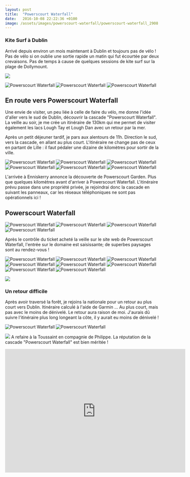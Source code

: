 ```yaml
---
layout: post
title:  "Powerscourt Waterfall"
date:   2016-10-08 22:22:36 +0100
image: /assets/images/powerscourt-waterfall/powerscourt-waterfall_2908.jpg
---
```

### Kite Surf à Dublin
Arrivé depuis environ un mois maintenant à Dublin et toujours pas de vélo !
Pas de vélo si on oublie une sortie rapide un matin qui fut écourtée par deux crevaisons. Pas de temps à cause de quelques sessions de kite surf sur la plage de Dollymount.

![](/assets/images/powerscourt-waterfall/2910.jpg)


<div class="gallery-box">
  <div class="gallery">
<img src="/assets/images/powerscourt-waterfall/powerscourt-waterfall_2907.jpg" title="" alt="Powerscourt Waterfall" >
<img src="/assets/images/powerscourt-waterfall/powerscourt-waterfall_2908.jpg" title="" alt="Powerscourt Waterfall" >
<img src="/assets/images/powerscourt-waterfall/powerscourt-waterfall_2909.jpg" title="" alt="Powerscourt Waterfall" >
</div>
</div>

## En route vers Powerscourt Waterfall
Une envie de visiter, un peu liée à celle de faire du vélo, me donne l'idée d'aller vers le sud de Dublin, découvrir la cascade "Powerscourt Waterfall".
La veille au soir, je me crée un itinéraire de 130km qui me permet de visiter également les lacs Lough Tay et Lough Dan avec un retour par la mer.

Après un petit déjeuner tardif, je pars aux alentours de 11h. Direction le sud, vers la cascade, en allant au plus court.
L'itinéraire ne change pas de ceux en partant de Lille : il faut pédaler une dizaine de kilomètres pour sortir de la ville.

<div class="gallery-box">
  <div class="gallery">
<img src="/assets/images/powerscourt-waterfall/powerscourt-waterfall_2870.jpg" title="" alt="Powerscourt Waterfall" >
<img src="/assets/images/powerscourt-waterfall/powerscourt-waterfall_2871.jpg" title="" alt="Powerscourt Waterfall" >
<img src="/assets/images/powerscourt-waterfall/powerscourt-waterfall_2877.jpg" title="" alt="Powerscourt Waterfall" >
<img src="/assets/images/powerscourt-waterfall/powerscourt-waterfall_2878.jpg" title="" alt="Powerscourt Waterfall" >
<img src="/assets/images/powerscourt-waterfall/powerscourt-waterfall_2880.jpg" title="" alt="Powerscourt Waterfall" >
<img src="/assets/images/powerscourt-waterfall/powerscourt-waterfall_2881.jpg" title="" alt="Powerscourt Waterfall" >
</div>
</div>

L'arrivée à Enniskerry annonce la découverte de Powerscourt Garden. Plus que quelques kilomètres avant d'arriver à Powerscourt Waterfall.
L'itinéraire prévu passe dans une propriété privée, je rejoindrai donc la cascade en suivant les panneaux, car les réseaux téléphoniques ne sont pas opérationnels ici !

## Powerscourt Waterfall
<div class="gallery-box">
  <div class="gallery">
<img src="/assets/images/powerscourt-waterfall/powerscourt-waterfall_2872.jpg" title="" alt="Powerscourt Waterfall" >
<img src="/assets/images/powerscourt-waterfall/powerscourt-waterfall_2875.jpg" title="" alt="Powerscourt Waterfall" >
<img src="/assets/images/powerscourt-waterfall/powerscourt-waterfall_2894.jpg" title="" alt="Powerscourt Waterfall" >
<img src="/assets/images/powerscourt-waterfall/powerscourt-waterfall_2900.jpg" title="" alt="Powerscourt Waterfall" >
</div>
</div>

Après le contrôle du ticket acheté la veille sur le site web de Powerscourt Waterfall, l'entrée sur le domaine est saisissante; de superbes paysages sont au rendez-vous !

<div class="gallery-box">
  <div class="gallery">
<img src="/assets/images/powerscourt-waterfall/powerscourt-waterfall_2874.jpg" title="" alt="Powerscourt Waterfall" >
<img src="/assets/images/powerscourt-waterfall/powerscourt-waterfall_2884.jpg" title="" alt="Powerscourt Waterfall" >
<img src="/assets/images/powerscourt-waterfall/powerscourt-waterfall_2886.jpg" title="" alt="Powerscourt Waterfall" >
<img src="/assets/images/powerscourt-waterfall/powerscourt-waterfall_2895.jpg" title="" alt="Powerscourt Waterfall" >
<img src="/assets/images/powerscourt-waterfall/powerscourt-waterfall_2896.jpg" title="" alt="Powerscourt Waterfall" >
<img src="/assets/images/powerscourt-waterfall/powerscourt-waterfall_2897.jpg" title="" alt="Powerscourt Waterfall" >
<img src="/assets/images/powerscourt-waterfall/powerscourt-waterfall_2902.jpg" title="" alt="Powerscourt Waterfall" >
<img src="/assets/images/powerscourt-waterfall/powerscourt-waterfall_2904.jpg" title="" alt="Powerscourt Waterfall" >
</div>
</div>

![](/assets/images/powerscourt-waterfall/2882.jpg)

### Un retour difficile
Après avoir traversé la forêt, je rejoins la nationale pour un retour au plus court vers Dublin. Itinéraire calculé à l'aide de Garmin ... Au plus court, mais pas avec le moins de dénivelé. Le retour aura raison de moi. J'aurais dû suivre l'itinéraire plus long longeant la côte, il y aurait eu moins de dénivelé !
<div class="gallery-box">
  <div class="gallery">
<img src="/assets/images/powerscourt-waterfall/powerscourt-waterfall_2876.jpg" title="" alt="Powerscourt Waterfall" >
<img src="/assets/images/powerscourt-waterfall/powerscourt-waterfall_2887.jpg" title="" alt="Powerscourt Waterfall" >
</div>
</div>

![](/assets/images/powerscourt-waterfall/3540.jpg)
A refaire à la Toussaint en compagnie de Philippe. La réputation de la cascade "Powerscourt Waterfall" est bien méritée !

<center><iframe height='405' width='590' frameborder='0' allowtransparency='true' scrolling='no' src='https://www.strava.com/activities/1140534352/embed/90cb4a4345cd0bf6ce8bc9bc6fd5700702c04f38'></iframe></center>